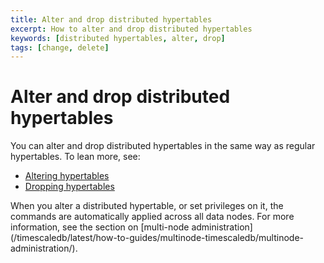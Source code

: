 ```yaml
---
title: Alter and drop distributed hypertables
excerpt: How to alter and drop distributed hypertables
keywords: [distributed hypertables, alter, drop]
tags: [change, delete]
---
```


# Alter and drop distributed hypertables
You can alter and drop distributed hypertables in the same way as regular
hypertables. To lean more, see:
*   [Altering hypertables][alter]
*   [Dropping hypertables][drop]

<highlight type="note">
When you alter a distributed hypertable, or set privileges on it, the commands
are automatically applied across all data nodes. For more information, see the
section on [multi-node
administration](/timescaledb/latest/how-to-guides/multinode-timescaledb/multinode-administration/).
</highlight>

[alter]: /timescaledb/:currentVersion:/how-to-guides/hypertables/alter/
[drop]: /timescaledb/:currentVersion:/how-to-guides/hypertables/drop/
